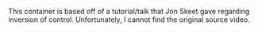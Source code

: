 This container is based off of a tutorial/talk that Jon Skeet gave regarding inversion of control. Unfortunately, I cannot find the original source video.
